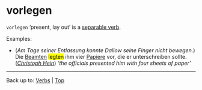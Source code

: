 # vorlegen

`vorlegen` ‘present, lay out’ is a [separable verb](../../separableVerbs.md).

Examples:
- (*Am Tage seiner Entlassung konnte Dallow seine Finger nicht bewegen.*) Die [Beamten](../../../nouns/b/be/Beamter.md) <mark>legten</mark> ihm vier [Papiere](../../../nouns/p/pa/Papier.md) vor, die er unterschreiben sollte. (*[Christoph Hein](../../../texts/ChristophHein/DerTangoSpieler.md)*) *‘the officials presented him with four sheets of paper’*

----

Back up to: [Verbs](../../index.md) | [Top](../../../index.md)
